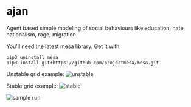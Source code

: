 # ajan

Agent based simple modeling of social behaviours like education, hate, nationalism, rage, migration.


You'll need the latest mesa library. Get it with

```
pip3 uninstall mesa
pip3 install git+https://github.com/projectmesa/mesa.git
```

Unstable grid example:
![unstable](https://cloud.githubusercontent.com/assets/246527/17185345/6ca03b42-5439-11e6-9c3e-8c866c6e9ca8.png)

Stable grid example:
![stable](https://cloud.githubusercontent.com/assets/246527/17185349/6e49c62a-5439-11e6-8c14-8d737dc8e4be.png)


![sample run](https://cloud.githubusercontent.com/assets/246527/17186215/f6daf024-543c-11e6-9cd7-13b6fe08e298.gif)
